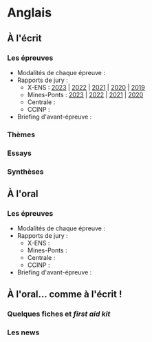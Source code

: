 # Anglais

## À l'écrit
### Les épreuves
* Modalités de chaque épreuve :
* Rapports de jury :
    * X-ENS : [2023](/anglais/ecrit/rapports/anglais_x_ens_rapport_2023.pdf) | [2022](/anglais/ecrit/rapports/anglais_x_ens_rapport_2022.pdf) | [2021](/anglais/ecrit/rapports/anglais_x_ens_rapport_2021.pdf) | [2020](/anglais/ecrit/rapports/anglais_x_ens_rapport_2020.pdf) | [2019](/anglais/ecrit/rapports/anglais_x_ens_rapport_2019.pdf)
    * Mines-Ponts : [2023](https://www.concoursminesponts.fr/resources/Rapport-Final-Ecrit-2023.pdf) | [2022](https://www.concoursminesponts.fr/resources/Rapport-Final-Ecrit-2022.pdf) | [2021](https://www.concoursminesponts.fr/resources/Rapport-Final-Ecrit-2021.pdf) | [2020](https://www.concoursminesponts.fr/resources/Rapport-Final-Ecrit-2020.pdf)
    * Centrale :
    * CCINP :
* Briefing d'avant-épreuve :
### Thèmes
### Essays
### Synthèses

## À l'oral
### Les épreuves
* Modalités de chaque épreuve :
* Rapports de jury :
    * X-ENS :
    * Mines-Ponts :
    * Centrale :
    * CCINP :
* Briefing d'avant-épreuve :


## À l'oral… comme à l'écrit !
### Quelques fiches et _first aid kit_
### Les news 
